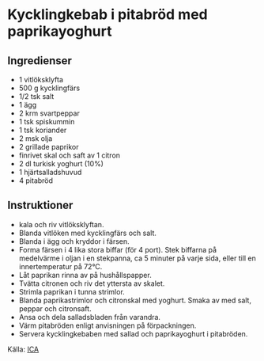 # Kycklingkebab i pitabröd med paprikayoghurt

## Ingredienser

* 1 vitlöksklyfta
* 500 g kycklingfärs
* 1/2 tsk salt
* 1 ägg
* 2 krm svartpeppar
* 1 tsk spiskummin
* 1 tsk koriander
* 2 msk olja
* 2 grillade paprikor
* finrivet skal och saft av 1 citron
* 2 dl turkisk yoghurt (10%)
* 1 hjärtsalladshuvud
* 4 pitabröd

## Instruktioner

* kala och riv vitlöksklyftan.
* Blanda vitlöken med kycklingfärs och salt.
* Blanda i ägg och kryddor i färsen.
* Forma färsen i 4 lika stora biffar (för 4 port). Stek biffarna på medelvärme i oljan i en stekpanna, ca 5 minuter på varje sida, eller till en innertemperatur på 72°C.
* Låt paprikan rinna av på hushållspapper.
* Tvätta citronen och riv det yttersta av skalet.
* Strimla paprikan i tunna strimlor.
* Blanda paprikastrimlor och citronskal med yoghurt. Smaka av med salt, peppar och citronsaft.
* Ansa och dela salladsbladen från varandra.
* Värm pitabröden enligt anvisningen på förpackningen.
* Servera kycklingkebaben med sallad och paprikayoghurt i pitabröden.

 Källa: [ICA](https://www.ica.se/recept/kycklingkebab-i-pitabrod-med-paprikayoghurt-724875/)